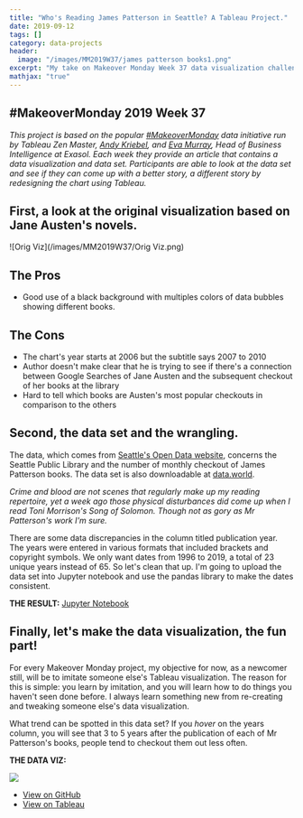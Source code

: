 ```yaml
---
title: "Who's Reading James Patterson in Seattle? A Tableau Project."
date: 2019-09-12
tags: []
category: data-projects
header:
  image: "/images/MM2019W37/james patterson books1.png"
excerpt: "My take on Makeover Monday Week 37 data visualization challenge using Tableau."
mathjax: "true"
---
```


##  #MakeoverMonday 2019 Week 37
*This project is based on the popular [#MakeoverMonday](https://twitter.com/hashtag/MakeoverMonday?src=hashtag_click&pf=on) data initiative run by Tableau Zen Master, [Andy Kriebel](http://www.makeovermonday.co.uk/), and [Eva Murray](https://trimydata.com/), Head of Business Intelligence at Exasol. Each week they provide an article that contains a data visualization and data set. Participants are able to look at the data set and see if they can come up with a better story, a different story by redesigning the chart using Tableau.*



## First, a look at the original visualization based on Jane Austen's novels.

![Orig Viz](/images/MM2019W37/Orig Viz.png)

The Pros
---
+ Good use of a black background with multiples colors of data bubbles showing different books.

The Cons
---
+ The chart's year starts at 2006 but the subtitle says 2007 to 2010
+ Author doesn't make clear that he is trying to see if there's a connection between Google Searches of Jane Austen and the subsequent checkout of her books at the library
+ Hard to tell which books are Austen's most popular checkouts in comparison to the others

## Second, the data set and the wrangling.

The data, which comes from [Seattle's Open Data website](https://data.seattle.gov/Community/Checkouts-by-Title/tmmm-ytt6/data), concerns the Seattle Public Library and the number of monthly checkout of James Patterson books. The data set is also downloadable at [data.world](https://data.world/makeovermonday/2019w37).

*Crime and blood are not scenes that regularly make up my reading repertoire, yet a week ago those physical disturbances did come up when I read Toni Morrison's Song of Solomon. Though not as gory as Mr Patterson's work I'm sure.*

There are some data discrepancies in the column titled publication year. The years were entered in various formats that included brackets and copyright symbols. We only want dates from 1996 to 2019, a total of 23 unique years instead of 65. So let's clean that up. I'm going to upload the data set into Jupyter notebook and use the pandas library to make the dates consistent.

**THE RESULT:** [Jupyter Notebook](https://github.com/mrjacklu/MakeoverMonday/blob/master/2019Week37%20-%20James%20Patterson's%20Book%20Checkouts/2019W37.ipynb)

## Finally, let's make the data visualization, the fun part!

For every Makeover Monday project, my objective for now, as a newcomer still, will be to imitate someone else's Tableau visualization. The reason for this is simple: you learn by imitation, and you will learn how to do things you haven't seen done before. I always learn something new from re-creating and tweaking someone else's data visualization.

What trend can be spotted in this data set? If you *hover* on the years column, you will see that 3 to 5 years after the publication of each of Mr Patterson's books, people tend to checkout them out less often.

**THE DATA VIZ:**

<div class='tableauPlaceholder' id='viz1568740305473' style='position: relative'><noscript><a href='https:&#47;&#47;mrjacklu.github.io&#47;'><img alt=' ' src='https:&#47;&#47;public.tableau.com&#47;static&#47;images&#47;Ja&#47;JamesPattersonBookCheckoutsinSeattle2005-2019&#47;SeattleLibCheckoutsJamesP&#47;1_rss.png' style='border: none' /></a></noscript><object class='tableauViz'  style='display:none;'><param name='host_url' value='https%3A%2F%2Fpublic.tableau.com%2F' /> <param name='embed_code_version' value='3' /> <param name='site_root' value='' /><param name='name' value='JamesPattersonBookCheckoutsinSeattle2005-2019&#47;SeattleLibCheckoutsJamesP' /><param name='tabs' value='no' /><param name='toolbar' value='yes' /><param name='static_image' value='https:&#47;&#47;public.tableau.com&#47;static&#47;images&#47;Ja&#47;JamesPattersonBookCheckoutsinSeattle2005-2019&#47;SeattleLibCheckoutsJamesP&#47;1.png' /> <param name='animate_transition' value='yes' /><param name='display_static_image' value='yes' /><param name='display_spinner' value='yes' /><param name='display_overlay' value='yes' /><param name='display_count' value='yes' /></object>
</div>                

<script type='text/javascript'>                    
var divElement = document.getElementById('viz1568740305473');                    
var vizElement = divElement.getElementsByTagName('object')[0];                    vizElement.style.width='1024px';vizElement.style.height='800px';                    var scriptElement = document.createElement('script');                    
scriptElement.src = 'https://public.tableau.com/javascripts/api/viz_v1.js';                    vizElement.parentNode.insertBefore(scriptElement, vizElement);                
</script>

- [View on GitHub](https://github.com/mrjacklu/MakeoverMonday/blob/master/2019Week37%20-%20James%20Patterson's%20Book%20Checkouts/TableauViz.md)
- [View on Tableau](https://public.tableau.com/profile/jacklu0903#!/vizhome/JamesPattersonBookCheckoutsinSeattle2005-2019/SeattleLibCheckoutsJamesP)
